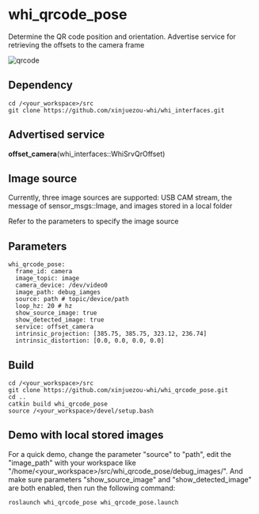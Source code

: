 # whi_qrcode_pose
Determine the QR code position and orientation. Advertise service for retrieving the offsets to the camera frame

![qrcode](https://github.com/xinjuezou-whi/whi_qrcode_pose/assets/72239958/bdfe4f2f-de9b-4512-8ce1-144df485ca33)

## Dependency
```
cd /<your_workspace>/src
git clone https://github.com/xinjuezou-whi/whi_interfaces.git
```

## Advertised service
**offset_camera**(whi_interfaces::WhiSrvQrOffset)

## Image source
Currently, three image sources are supported: USB CAM stream, the message of sensor_msgs::Image, and images stored in a local folder

Refer to the parameters to specify the image source

## Parameters
```
whi_qrcode_pose:
  frame_id: camera
  image_topic: image
  camera_device: /dev/video0
  image_path: debug_iamges
  source: path # topic/device/path
  loop_hz: 20 # hz
  show_source_image: true
  show_detected_image: true
  service: offset_camera
  intrinsic_projection: [385.75, 385.75, 323.12, 236.74]
  intrinsic_distortion: [0.0, 0.0, 0.0, 0.0]
```

## Build
```
cd /<your_workspace>/src
git clone https://github.com/xinjuezou-whi/whi_qrcode_pose.git
cd ..
catkin build whi_qrcode_pose
source /<your_workspace>/devel/setup.bash
```

## Demo with local stored images
For a quick demo, change the parameter "source" to "path", edit the "image_path" with your workspace like "/home/<your_workspace>/src/whi_qrcode_pose/debug_images/". And make sure parameters "show_source_image" and "show_detected_image" are both enabled, then run the following command:
```
roslaunch whi_qrcode_pose whi_qrcode_pose.launch
```
